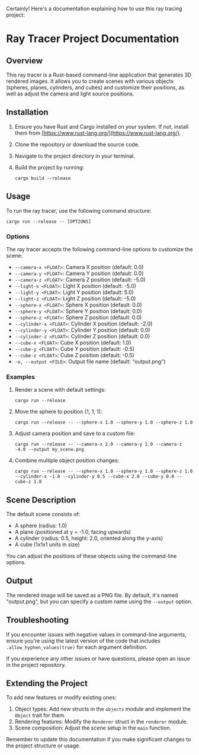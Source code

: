 Certainly! Here's a documentation explaining how to use this ray tracing project:

# Ray Tracer Project Documentation

## Overview

This ray tracer is a Rust-based command-line application that generates 3D rendered images. It allows you to create scenes with various objects (spheres, planes, cylinders, and cubes) and customize their positions, as well as adjust the camera and light source positions.

## Installation

1. Ensure you have Rust and Cargo installed on your system. If not, install them from [https://www.rust-lang.org/](https://www.rust-lang.org/).

2. Clone the repository or download the source code.

3. Navigate to the project directory in your terminal.

4. Build the project by running:
   ```
   cargo build --release
   ```

## Usage

To run the ray tracer, use the following command structure:

```
cargo run --release -- [OPTIONS]
```

### Options

The ray tracer accepts the following command-line options to customize the scene:

- `--camera-x <FLOAT>`: Camera X position (default: 0.0)
- `--camera-y <FLOAT>`: Camera Y position (default: 0.0)
- `--camera-z <FLOAT>`: Camera Z position (default: -5.0)
- `--light-x <FLOAT>`: Light X position (default: -5.0)
- `--light-y <FLOAT>`: Light Y position (default: 5.0)
- `--light-z <FLOAT>`: Light Z position (default: -5.0)
- `--sphere-x <FLOAT>`: Sphere X position (default: 0.0)
- `--sphere-y <FLOAT>`: Sphere Y position (default: 0.0)
- `--sphere-z <FLOAT>`: Sphere Z position (default: 0.0)
- `--cylinder-x <FLOAT>`: Cylinder X position (default: -2.0)
- `--cylinder-y <FLOAT>`: Cylinder Y position (default: 0.0)
- `--cylinder-z <FLOAT>`: Cylinder Z position (default: 0.0)
- `--cube-x <FLOAT>`: Cube X position (default: 1.0)
- `--cube-y <FLOAT>`: Cube Y position (default: -0.5)
- `--cube-z <FLOAT>`: Cube Z position (default: -0.5)
- `-o, --output <FILE>`: Output file name (default: "output.png")

### Examples

1. Render a scene with default settings:
   ```
   cargo run --release
   ```

2. Move the sphere to position (1, 1, 1):
   ```
   cargo run --release -- --sphere-x 1.0 --sphere-y 1.0 --sphere-z 1.0
   ```

3. Adjust camera position and save to a custom file:
   ```
   cargo run --release -- --camera-x 2.0 --camera-y 1.0 --camera-z -4.0 --output my_scene.png
   ```

4. Combine multiple object position changes:
   ```
   cargo run --release -- --sphere-x 1.0 --sphere-y 1.0 --sphere-z 1.0 --cylinder-x -1.0 --cylinder-y 0.5 --cube-x 2.0 --cube-y 0.0 --cube-z 1.0
   ```

## Scene Description

The default scene consists of:
- A sphere (radius: 1.0)
- A plane (positioned at y = -1.0, facing upwards)
- A cylinder (radius: 0.5, height: 2.0, oriented along the y-axis)
- A cube (1x1x1 units in size)

You can adjust the positions of these objects using the command-line options.

## Output

The rendered image will be saved as a PNG file. By default, it's named "output.png", but you can specify a custom name using the `--output` option.

## Troubleshooting

If you encounter issues with negative values in command-line arguments, ensure you're using the latest version of the code that includes `.allow_hyphen_values(true)` for each argument definition.

If you experience any other issues or have questions, please open an issue in the project repository.

## Extending the Project

To add new features or modify existing ones:

1. Object types: Add new structs in the `objects` module and implement the `Object` trait for them.
2. Rendering features: Modify the `Renderer` struct in the `renderer` module.
3. Scene composition: Adjust the scene setup in the `main` function.

Remember to update this documentation if you make significant changes to the project structure or usage.
